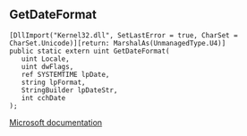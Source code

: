 ## GetDateFormat

```
[DllImport("Kernel32.dll", SetLastError = true, CharSet = CharSet.Unicode)][return: MarshalAs(UnmanagedType.U4)]
public static extern uint GetDateFormat(
   uint Locale,
   uint dwFlags,
   ref SYSTEMTIME lpDate,
   string lpFormat,
   StringBuilder lpDateStr,
   int cchDate
);
```

[Microsoft documentation](TODO)
